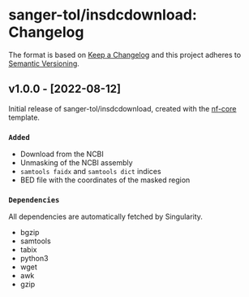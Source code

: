 # sanger-tol/insdcdownload: Changelog

The format is based on [Keep a Changelog](https://keepachangelog.com/en/1.0.0/)
and this project adheres to [Semantic Versioning](https://semver.org/spec/v2.0.0.html).

## v1.0.0 - [2022-08-12]

Initial release of sanger-tol/insdcdownload, created with the [nf-core](https://nf-co.re/) template.

### `Added`

- Download from the NCBI
- Unmasking of the NCBI assembly
- `samtools faidx` and `samtools dict` indices
- BED file with the coordinates of the masked region

### `Dependencies`

All dependencies are automatically fetched by Singularity.

- bgzip
- samtools
- tabix
- python3
- wget
- awk
- gzip
